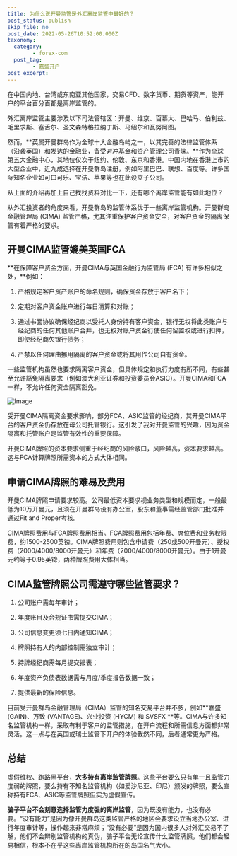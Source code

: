 ```yaml
---
title: 为什么说开曼监管是外汇离岸监管中最好的？
post_status: publish
skip_file: no
post_date: 2022-05-26T10:52:00.000Z
taxonomy:
  category:
        - forex-com
  post_tag:
        - 嘉盛开户
post_excerpt: 
---
```

在中国内地、台湾或东南亚其他国家，交易CFD、数字货币、期货等资产，能开户的平台百分百都是离岸监管的。

外汇离岸监管主要涉及以下司法管辖区：开曼、维京、百慕大、巴哈马、伯利兹、毛里求斯、塞舌尔、圣文森特格拉纳丁斯、马绍尔和瓦努阿图。

然而，**英属开曼群岛作为全球十大金融岛屿之一，以其完善的法律监管体系（沿袭英国）和发达的金融业，备受对冲基金和资产管理公司青睐。**作为全球第五大金融中心，其地位仅次于纽约、伦敦、东京和香港。中国内地在香港上市的大型企业中，近九成选择在开曼群岛注册，例如阿里巴巴、联想、百度等。许多国际知名企业如可口可乐、宝洁、苹果等也在此设立子公司。

从上面的介绍再加上自己找找资料对比一下，还有哪个离岸监管能有如此地位？

从外汇投资者的角度来看，开曼群岛的监管体系优于一些离岸监管机构。开曼群岛金融管理局 (CIMA) 监管严格，尤其注重保护客户资金安全，对客户资金的隔离保管有着严格的要求。

## 开曼CIMA监管媲美英国FCA

**在保障客户资金方面，开曼CIMA与英国金融行为监管局 (FCA) 有许多相似之处，**例如：

1. 严格规定客户资产账户的命名规则，确保资金存放于客户名下；

1. 定期对客户资金账户进行每日清算和对账；

1. 通过书面协议确保经纪商以受托人身份持有客户资金，银行无权将此类账户与经纪商的任何其他账户合并，也无权对账户资金行使任何留置权或进行扣押，即使经纪商欠银行债务；

1. 严禁以任何理由挪用隔离的客户资金或将其用作公司自有资金。

一些监管机构虽然也要求隔离客户资金，但具体规定和执行力度有所不同，有些甚至允许豁免隔离要求（例如澳大利亚证券和投资委员会ASIC）。开曼CIMA和FCA一样，不允许任何资金隔离豁免。

![Image](https://prod-files-secure.s3.us-west-2.amazonaws.com/39ed1227-6d7d-4570-be36-9ccd4a2c4241/bd849744-3fcb-4a37-8312-357962c8f065/image.png?X-Amz-Algorithm=AWS4-HMAC-SHA256&X-Amz-Content-Sha256=UNSIGNED-PAYLOAD&X-Amz-Credential=ASIAZI2LB46664YDBTLP%2F20250508%2Fus-west-2%2Fs3%2Faws4_request&X-Amz-Date=20250508T041405Z&X-Amz-Expires=3600&X-Amz-Security-Token=IQoJb3JpZ2luX2VjEMP%2F%2F%2F%2F%2F%2F%2F%2F%2F%2FwEaCXVzLXdlc3QtMiJHMEUCIB15DQ6T6c7mcDJajEE8Qj%2FtZRB9MO1vscVCXnDoZFbYAiEAyDGcLup%2FPrWCmXnnfAMuFuFXhPF5Zf0Vo14LrEfiCPYq%2FwMIbBAAGgw2Mzc0MjMxODM4MDUiDN683f3rYg8ZGJu4CCrcA14TBzPCb8GT2NBetk9S3HsdNYYQAABKRWSPykXYMkg9g4RMMCzJ%2FmophD35TziEkZF%2FGBSJEGC%2B0oNI0QxKyjGe9G%2FQlIOWTVfTsLt%2FOw0B3IKm0Dn3kpn2lxRxZ5lymKwpmj6gYkksksQTUubAmgrsT5r8q9%2FlwpxhEInQZRNhfka7Xjf4vRz1jMlSPhUUhuLyffhTnUIKwYdiPsnxRbzNJmWreu6v%2Fq24JuKMAsm4pmDLXNqRwODP0BtACjX5nryCp%2FA%2FIAHjfxYX54F0wNHVp3%2FzllwB6pqGWy5nSbfQ1xtXfHHbJVYLtL7kpgjaR%2FUwmm3iKMfbj%2B%2BlLRl%2F7CsQT0hZJNE82IV5EDyiC0gPWELkq3uoGxV9rEeqg4oMMb8J5TKMWI9v0u67Z2AKVfUDUSHt88ySCAQB1KwmQJeXpedPx1qO9Vz7srM5eHHG9JMln6TM0LppAAyrbQmha5Alx%2BPCm24BeQ5s%2FBeHaBvs%2BKFkVqFI0XejaNgTr%2FyuqmY57hifhQa2AjQbC3m3FSNH4Pp5Zu2jsoU%2FUg4ifXRWbd%2FV8ln7rnKxMPc8xbaUBueKRKjqqiP1M%2Blc7wSxMfIKRgjDKCgUwvGsEhjMe9rgRyaeI%2B6lnTzCVTwhMJnA8MAGOqUBfNmGLGgCG1RuZcOmRghlrewF9zi6bAOApM5QPUP3XlZnief7DyoFFQz5ubyDfaqxH0VV3%2BnkOMts3FSHDFtJ9FKoSBwczfGUA7OSSyoH%2F4p9%2BDG98apGe6wCypTeoFOyarmIWUDdpOA4bF9nd2iVemBdpzuhfqMj4cRFf%2ByWT0%2FVpZsH97yrZTS7P3vs%2BOZhy2c7WEOcKG50eLLKfs9L4v2FR%2F9V&X-Amz-Signature=6d1f2777ed3b3210b80d58f2ed16f05e6fceb819ac8018a7005d0b0e76260f5a&X-Amz-SignedHeaders=host&x-id=GetObject)

受开曼CIMA隔离资金要求影响，部分FCA、ASIC监管的经纪商，其开曼CIMA平台的客户资金仍存放在母公司托管银行。这引发了我对开曼监管的兴趣，因为资金隔离和托管账户是监管有效性的重要保障。

开曼CIMA牌照的资本要求侧重于经纪商的风险敞口，风险越高，资本要求越高。这与FCA计算牌照所需资本的方式大体相同。

## **申请CIMA牌照的难易及费用**

开曼CIMA牌照申请要求较高。公司最低资本要求视业务类型和规模而定，一般最低为10万开曼元，且须在开曼群岛设有办公室，股东和董事需经监管部门批准并通过Fit and Proper考核。

CIMA牌照费用与FCA牌照费用相当。FCA牌照费用包括年费、席位费和业务权限费，约1500-2500英镑。CIMA牌照费用则包含申请费（250或500开曼元）、授权费（2000/4000/8000开曼元）和年费（2000/4000/8000开曼元）。由于1开曼元约等于0.95英镑，两种牌照费用大体相当。

## CIMA监管牌照公司需遵守哪些监管要求？

1. 公司账户需每年审计；

1. 年度账目及合规证书需提交CIMA；

1. 公司信息变更须七日内通知CIMA；

1. 牌照持有人的内部控制需独立审计；

1. 持牌经纪商需每月提交报表；

1. 年度资产负债表数据需与月度/季度报告数据一致；

1. 提供最新的保险信息。

目前受开曼群岛金融管理局（CIMA）监管的知名交易平台并不多，例如**嘉盛 (GAIN)、万致 (VANTAGE)、兴业投资 (HYCM) 和 SVSFX **等。CIMA与许多知名监管机构一样，采取有利于客户的监管措施，在开户流程和所需信息方面都非常灵活。这一点与在英国或瑞士监管下开户的体验截然不同，后者通常更为严格。

## 总结

虚假维权、跑路黑平台，**大多持有离岸监管牌照**。这些平台要么只有单一且监管力度弱的牌照，要么持有不知名监管机构（如爱沙尼亚、印尼）颁发的牌照，要么宣称持有FCA、ASIC等监管牌照但实为虚假宣传。

**骗子平台不会刻意选择监管力度强的离岸监管**，因为既没有能力，也没有必要。“没有能力”是因为像开曼群岛这类监管严格的地区会要求设立当地办公室、进行年度审计等，操作起来非常麻烦；“没有必要”是因为国内很多人对外汇交易不了解，他们不会辨别监管机构的真伪，骗子平台无论宣传什么监管牌照，他们都会轻易相信，根本不在乎这些离岸监管机构所在的岛国名气大小。